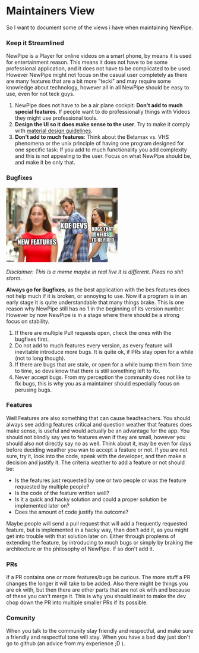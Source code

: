 # Maintainers View

So I want to document some of the views i have when maintaining NewPipe.


### Keep it Streamlined
NewPipe is a Player for online videos on a smart phone, by means it is used
for entertainment reason. This means it does not have to be some professional
application, and it does not have to be complicated to be used.
However NewPipe might not focus on the casual user completely as there are
many features that are a bit more "tecki" and may require some knowledge about
technology, however all in all NewPipe should be easy to use, even for not teck
guys.

1. NewPipe does not have to be a air plane cockpit: __Don't add to much special
  features__. If people want to do professionally things with Videos they
  might use professional tools.
2. __Design the UI so it does make sense to the user__. Try to make it comply with
  [material design guidelines](https://material.io/design/guidelines-overview/).
3. __Don't add to much features__: Think about the Betamax vs. VHS phenomena
  or the unix principle of having one program designed for one specific task:
  If you add to much functionality you add complexity and this is not appealing
  to the user. Focus on what NewPipe should be, and make it be only that.

### Bugfixes

[![kde_in_a_nutshell](img/kde_in_a_nutshell.jpg)](https://www.reddit.com/r/linuxmemes/comments/auacha/kde_devs_in_a_nutshell/)

*Disclaimer: This is a meme maybe in real live it is different. Pleas no shit storm.*

 __Always go for Bugfixes__, as the best application with the bes features
   does not help much if it is broken, or annoying to use. Now if a program
   is in an early stage it is quite understandable that many things brake. This
   is one reason why NewPipe still has no 1 in the beginning of its version
   number.
   However by now NewPipe is in a stage where there should be a strong focus on
   stability.

1. If there are multiple Pull requests open, check the ones with the bugfixes first.
2. Do not add to much features every version, as every feature will inevitable
    introduce more bugs. It is quite ok, if PRs stay open for a while (not to long though).
3. If there are bugs that are stale, or open for a while bump them from time
   to time, so devs know that there is still something left to fix.
4. Never accept bugs. From my perception the community does not like to fix bugs, this is why you as a maintainer should
   especially focus on perusing bugs. 


### Features

Well Features are also something that can cause headteachers. You should always see adding features critical and question
weather that features does make sense, is useful and would actually be an advantage for the app. You should not blindly
say yes to features even if they are small, however you should also not directly say no as well. Think about it, may
be even for days before deciding weather you wan to accept a feature or not. If you are not sure, try it, look into the
code, speak with the developer, and then make a decision and justify it. The criteria weather to add a feature or not
should be:

- Is the features just requested by one or two people or was the feature requested by multiple people?
- Is the code of the feature written well?
- Is it a quick and hacky solution and could a proper solution be implemented later on?
- Does the amount of code justify the outcome?

Maybe people will send a pull request that will add a frequently requested feature, but is implemented in a hacky way,
than don't add it, as you might get into trouble with that solution later on. Either through proplems of extending the
feature, by introducing to much bugs or simply by braking the architecture or the philosophy of NewPipe. If so don't add it.

### PRs

If a PR contains one or more features/bugs be curious. The more stuff a PR changes the longer it will take to be added.
Also there might be things you are ok with, but then there are other parts that are not ok with and because of these you
can't merge it. This is why you should insist to make the dev chop down the PR into multiple smaller PRs if its possible.

### Comunity

When you talk to the community stay friendly and respectful, and make sure a friendly and respectful tone will stay.
When you have a bad day just don't go to github (an advice from my experience ;D ).



